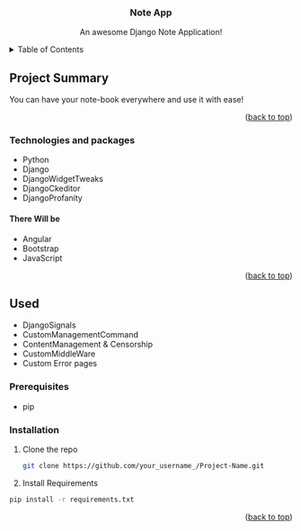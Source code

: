 <a name="readme-top"></a>

<div align="center">

  <h3 align="center">Note App</h3>

  <p align="center">
    An awesome Django Note Application!
    <br />
</div>



<!-- TABLE OF CONTENTS -->
<details>
  <summary>Table of Contents</summary>
  <ol>
    <li>
      <a href="#project-summary">Project Summary</a>
        <li><a href="#technologies-and-packages">Technologies and packages</a></li>
        <li><a href="#there-will-be">There Will be</a></li>
      </ul>
    </li>
    <li><a href="#used">Used</a></li>
    <li><a href="#prerequisites">Prerequisites</a></li>
    <li><a href="#installation">Installation</a></li>
  </ol>
</details>


## Project Summary
You can have your note-book everywhere and use it with ease!

<p align="right">(<a href="#readme-top">back to top</a>)</p>


### Technologies and packages
* Python
* Django
* DjangoWidgetTweaks
* DjangoCkeditor
* DjangoProfanity

#### There Will be
* Angular
* Bootstrap
* JavaScript

<p align="right">(<a href="#readme-top">back to top</a>)</p>


## Used
* DjangoSignals
* CustomManagementCommand
* ContentManagement & Censorship
* CustomMiddleWare
* Custom Error pages


### Prerequisites
* pip

### Installation
1. Clone the repo
   ```sh
   git clone https://github.com/your_username_/Project-Name.git
   ```
2. Install Requirements
  ```sh
  pip install -r requirements.txt
  ```
 
<p align="right">(<a href="#readme-top">back to top</a>)</p>
